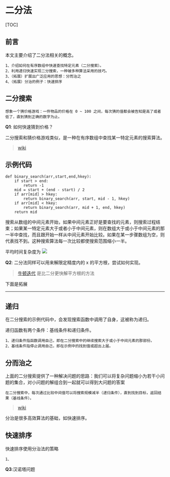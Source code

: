 # 二分法

[TOC]

## 前言

本文主要介绍了二分法相关的概念。

    1、介绍如何在有序数组中快速查找特定元素（二分搜索）。
    2、利用递归快速实现二分搜索，一种被多种算法采用的技巧。
    3、（拓展）扩展出广泛应用的思想：分而治之
    4、（拓展）分治的例子：快速排序
    
## 二分搜索

    想象一个猜价格游戏：一件物品的价格在 0 ~ 100 之间，每次猜的值都会被告知是高了或者低了，直到猜到正确的数字为止。

__Q1__: 如何快速猜到价格？

二分搜索和猜价格游戏类似，是一种在有序数组中查找某一特定元素的搜索算法。

>[wiki](https://zh.wikipedia.org/wiki/%E4%BA%8C%E5%88%86%E6%90%9C%E7%B4%A2%E7%AE%97%E6%B3%95)

## 示例代码

```
def binary_search(arr,start,end,hkey):
    if start > end:
        return -1
    mid = start + (end - start) / 2
    if arr[mid] > hkey:
        return binary_search(arr, start, mid - 1, hkey)
    if arr[mid] < hkey:
        return binary_search(arr, mid + 1, end, hkey)
    return mid
```

搜索从数组的中间元素开始，如果中间元素正好是要查找的元素，则搜索过程结束；如果某一特定元素大于或者小于中间元素，则在数组大于或小于中间元素的那一半中查找，而且跟开始一样从中间元素开始比较。如果在某一步骤数组为空，则代表找不到。这种搜索算法每一次比较都使搜索范围缩小一半。

平均时间复杂度为 <img src="https://wikimedia.org/api/rest_v1/media/math/render/svg/aae0f22048ba6b7c05dbae17b056bfa16e21807d">

__Q2__: 二分法同样可以用来解限定精度内的 x 的平方根，尝试如何实现。

>[牛顿迭代](https://zh.wikipedia.org/wiki/%E7%89%9B%E9%A1%BF%E6%B3%95) 是比二分更快解平方根的方法


下面是拓展
***

## 递归

在二分搜索的示例代码中，会发现搜索函数中调用了自身，这被称为递归。

递归函数有两个条件：基线条件和递归条件。

    1、递归条件指函数调用自己，即在二分搜索中的继续搜索大于或小于中间元素的那部份。
    2、基线条件指停止调用自己，即在示例中的找到值或超出上届。

## 分而治之

上面的二分搜索提供了一种解决问题的思路：我们可以将复杂问题缩小为若干小问题的集合，对小问题的解组合到一起就可以得到大问题的答案

    在二分搜索中，每次通过比较中间值可以将搜索规模减半（递归条件），直到找到目标，返回结果（基线条件）。
    
>[wiki](https://zh.wikipedia.org/wiki/%E5%88%86%E6%B2%BB%E6%B3%95)

分治是很多高效算法的基础，如快速排序。

## 快速排序

快速排序使用分治法的策略
    
    1、

__Q3__:汉诺塔问题
